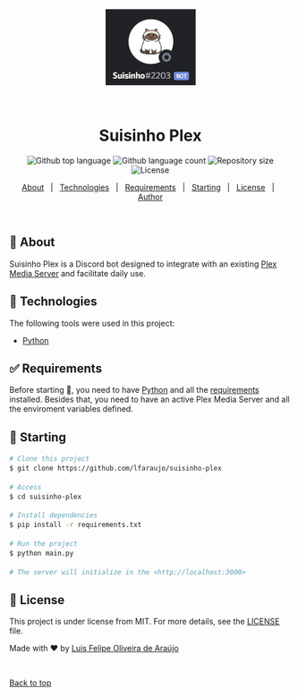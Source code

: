 <div align="center" id="top"> 
  <img src="./.github/suisinho_img.png" alt="Suisinho Plex" />

  &#xa0;

  <!-- <a href="https://suisinhoplex.netlify.app">Demo</a> -->
</div>

<h1 align="center">Suisinho Plex</h1>

<p align="center">
  <img alt="Github top language" src="https://img.shields.io/github/languages/top/lfaraujo/suisinho-plex?color=56BEB8">

  <img alt="Github language count" src="https://img.shields.io/github/languages/count/lfaraujo/suisinho-plex?color=56BEB8">

  <img alt="Repository size" src="https://img.shields.io/github/repo-size/lfaraujo/suisinho-plex?color=56BEB8">

  <img alt="License" src="https://img.shields.io/github/license/lfaraujo/suisinho-plex?color=56BEB8">

  <!-- <img alt="Github issues" src="https://img.shields.io/github/issues/lfaraujo/suisinho-plex?color=56BEB8" /> -->

  <!-- <img alt="Github forks" src="https://img.shields.io/github/forks/lfaraujo/suisinho-plex?color=56BEB8" /> -->

  <!-- <img alt="Github stars" src="https://img.shields.io/github/stars/lfaraujo/suisinho-plex?color=56BEB8" /> -->
</p>

<!-- Status -->

<!-- <h4 align="center"> 
	🚧  Suisinho Plex 🚀 Under construction...  🚧
</h4> 

<hr> -->

<p align="center">
  <a href="#dart-about">About</a> &#xa0; | &#xa0;
  <a href="#rocket-technologies">Technologies</a> &#xa0; | &#xa0;
  <a href="#white_check_mark-requirements">Requirements</a> &#xa0; | &#xa0;
  <a href="#checkered_flag-starting">Starting</a> &#xa0; | &#xa0;
  <a href="#memo-license">License</a> &#xa0; | &#xa0;
  <a href="https://github.com/lfaraujo" target="_blank">Author</a>
</p>

<br>

## :dart: About ##

Suisinho Plex is a Discord bot designed to integrate with an existing [Plex Media Server](https://www.plex.tv/) and facilitate daily use.

## :rocket: Technologies ##

The following tools were used in this project:

- [Python](https://www.python.org/)

## :white_check_mark: Requirements ##

Before starting :checkered_flag:, you need to have [Python](https://www.python.org/) and all the [requirements](https://github.com/lfaraujo/suisinho-plex/blob/master/requirements.txt) installed. Besides that, you need to have an active Plex Media Server and all the enviroment variables defined.

## :checkered_flag: Starting ##

```bash
# Clone this project
$ git clone https://github.com/lfaraujo/suisinho-plex

# Access
$ cd suisinho-plex

# Install dependencies
$ pip install -r requirements.txt

# Run the project
$ python main.py

# The server will initialize in the <http://localhost:3000>
```

## :memo: License ##

This project is under license from MIT. For more details, see the [LICENSE](LICENSE.md) file.


Made with :heart: by <a href="https://github.com/lfaraujo" target="_blank">Luis Felipe Oliveira de Araújo</a>

&#xa0;

<a href="#top">Back to top</a>
